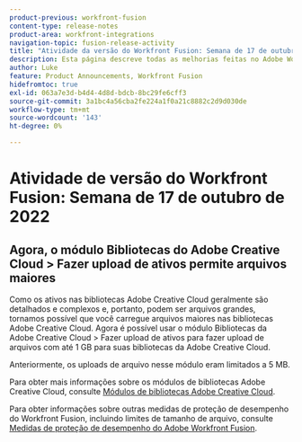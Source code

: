 ```yaml
---
product-previous: workfront-fusion
content-type: release-notes
product-area: workfront-integrations
navigation-topic: fusion-release-activity
title: "Atividade da versão do Workfront Fusion: Semana de 17 de outubro de 2022"
description: Esta página descreve todas as melhorias feitas no Adobe Workfront Fusion na semana de 17 de outubro de 2022.
author: Luke
feature: Product Announcements, Workfront Fusion
hidefromtoc: true
exl-id: 063a7e3d-b4d4-4d8d-bdcb-8bc29fe6cff3
source-git-commit: 3a1bc4a56cba2fe224a1f0a21c8882c2d9d030de
workflow-type: tm+mt
source-wordcount: '143'
ht-degree: 0%

---
```


# Atividade de versão do Workfront Fusion: Semana de 17 de outubro de 2022

## Agora, o módulo Bibliotecas do Adobe Creative Cloud > Fazer upload de ativos permite arquivos maiores

Como os ativos nas bibliotecas Adobe Creative Cloud geralmente são detalhados e complexos e, portanto, podem ser arquivos grandes, tornamos possível que você carregue arquivos maiores nas bibliotecas Adobe Creative Cloud. Agora é possível usar o módulo Bibliotecas da Adobe Creative Cloud > Fazer upload de ativos para fazer upload de arquivos com até 1 GB para suas bibliotecas da Adobe Creative Cloud.

Anteriormente, os uploads de arquivo nesse módulo eram limitados a 5 MB.

Para obter mais informações sobre os módulos de bibliotecas Adobe Creative Cloud, consulte [Módulos de bibliotecas Adobe Creative Cloud](/help/quicksilver/workfront-fusion/apps-and-their-modules/creative-cloud-libraries-modules.md).

Para obter informações sobre outras medidas de proteção de desempenho do Workfront Fusion, incluindo limites de tamanho de arquivo, consulte [Medidas de proteção de desempenho do Adobe Workfront Fusion](/help/quicksilver/workfront-fusion/get-started/fusion-performance-guardrails.md).
